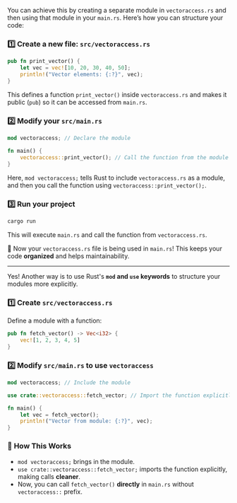 You can achieve this by creating a separate module in `vectoraccess.rs` and then using that module in your `main.rs`. Here’s how you can structure your code:

### 1️⃣ **Create a new file:** `src/vectoraccess.rs`

```rust
pub fn print_vector() {
    let vec = vec![10, 20, 30, 40, 50];
    println!("Vector elements: {:?}", vec);
}
```

This defines a function `print_vector()` inside `vectoraccess.rs` and makes it public (`pub`) so it can be accessed from `main.rs`.

### 2️⃣ **Modify your `src/main.rs`**

```rust
mod vectoraccess; // Declare the module

fn main() {
    vectoraccess::print_vector(); // Call the function from the module
}
```

Here, `mod vectoraccess;` tells Rust to include `vectoraccess.rs` as a module, and then you call the function using `vectoraccess::print_vector();`.

### 3️⃣ **Run your project**

```sh
cargo run
```

This will execute `main.rs` and call the function from `vectoraccess.rs`.

🚀 Now your `vectoraccess.rs` file is being used in `main.rs`! This keeps your code **organized** and helps maintainability.

---

Yes! Another way is to use Rust's **`mod` and `use` keywords** to structure your modules more explicitly.

### 1️⃣ **Create `src/vectoraccess.rs`**

Define a module with a function:

```rust
pub fn fetch_vector() -> Vec<i32> {
    vec![1, 2, 3, 4, 5]
}
```

### 2️⃣ **Modify `src/main.rs` to use `vectoraccess`**

```rust
mod vectoraccess; // Include the module

use crate::vectoraccess::fetch_vector; // Import the function explicitly

fn main() {
    let vec = fetch_vector();
    println!("Vector from module: {:?}", vec);
}
```

### 🚀 **How This Works**

- `mod vectoraccess;` brings in the module.
- `use crate::vectoraccess::fetch_vector;` imports the function explicitly, making calls **cleaner**.
- Now, you can call `fetch_vector()` **directly** in `main.rs` without `vectoraccess::` prefix.
